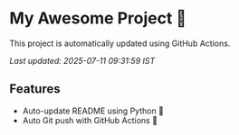 # My Awesome Project 🚀

This project is automatically updated using GitHub Actions.

_Last updated: 2025-07-11 09:31:59 IST_

## Features
- Auto-update README using Python 🐍
- Auto Git push with GitHub Actions 🤖
